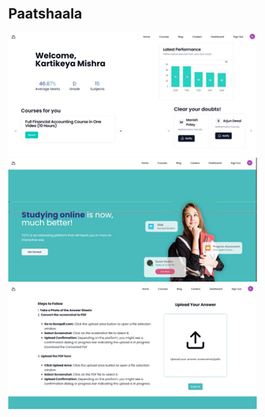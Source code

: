 # Paatshaala

![Screenshot 1](https://github.com/kartikm7/team-ventures-devopia/blob/main/Screenshots/Screenshot%201.jpeg)
![Screenshot 2](https://github.com/kartikm7/team-ventures-devopia/blob/main/Screenshots/Screenshot%202.jpeg)
![Screenshot 3](https://github.com/kartikm7/team-ventures-devopia/blob/main/Screenshots/Screenshot%203.jpeg)
